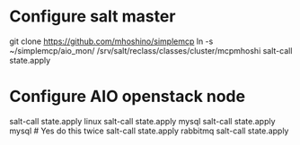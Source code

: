 # Configure salt master
git clone https://github.com/mhoshino/simplemcp
ln -s ~/simplemcp/aio_mon/ /srv/salt/reclass/classes/cluster/mcpmhoshi
salt-call state.apply

# Configure AIO openstack node
salt-call state.apply linux
salt-call state.apply mysql
salt-call state.apply mysql # Yes do this twice
salt-call state.apply rabbitmq
salt-call state.apply
